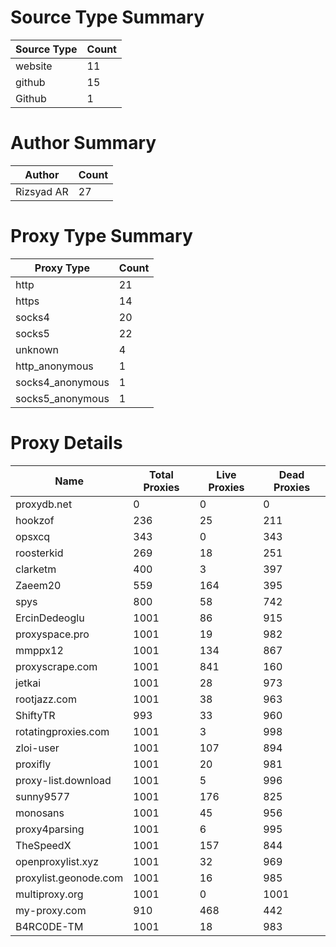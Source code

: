 # Source Type Summary

| Source Type | Count |
|-------------|-------|
| website | 11 |
| github | 15 |
| Github | 1 |


# Author Summary

| Author | Count |
|--------|-------|
| Rizsyad AR | 27 |


# Proxy Type Summary

| Proxy Type | Count |
|------------|-------|
| http | 21 |
| https | 14 |
| socks4 | 20 |
| socks5 | 22 |
| unknown | 4 |
| http_anonymous | 1 |
| socks4_anonymous | 1 |
| socks5_anonymous | 1 |


# Proxy Details

| Name | Total Proxies | Live Proxies | Dead Proxies |
|------|---------------|--------------|---------------|
| proxydb.net | 0 | 0 | 0 |
| hookzof | 236 | 25 | 211 |
| opsxcq | 343 | 0 | 343 |
| roosterkid | 269 | 18 | 251 |
| clarketm | 400 | 3 | 397 |
| Zaeem20 | 559 | 164 | 395 |
| spys | 800 | 58 | 742 |
| ErcinDedeoglu | 1001 | 86 | 915 |
| proxyspace.pro | 1001 | 19 | 982 |
| mmppx12 | 1001 | 134 | 867 |
| proxyscrape.com | 1001 | 841 | 160 |
| jetkai | 1001 | 28 | 973 |
| rootjazz.com | 1001 | 38 | 963 |
| ShiftyTR | 993 | 33 | 960 |
| rotatingproxies.com | 1001 | 3 | 998 |
| zloi-user | 1001 | 107 | 894 |
| proxifly | 1001 | 20 | 981 |
| proxy-list.download | 1001 | 5 | 996 |
| sunny9577 | 1001 | 176 | 825 |
| monosans | 1001 | 45 | 956 |
| proxy4parsing | 1001 | 6 | 995 |
| TheSpeedX | 1001 | 157 | 844 |
| openproxylist.xyz | 1001 | 32 | 969 |
| proxylist.geonode.com | 1001 | 16 | 985 |
| multiproxy.org | 1001 | 0 | 1001 |
| my-proxy.com | 910 | 468 | 442 |
| B4RC0DE-TM | 1001 | 18 | 983 |
